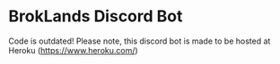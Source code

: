 # BrokLands Discord Bot
Code is outdated! Please note, this discord bot is made to be hosted at Heroku (https://www.heroku.com/)
